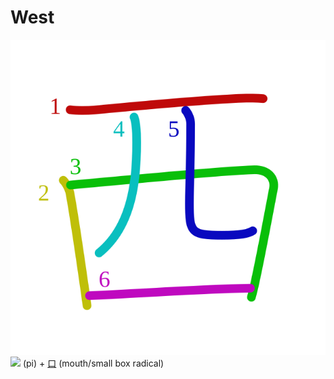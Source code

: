 # West
![西](../kanji-colorize/897f.svg)
![](http://www.kanjidamage.com/assets/radsmall/pi-f6ac26cbd90eb87badd836999b47cd54ca21a1745c6789b9ecfe44f957f7cf17.jpg) (pi) + [口](口.md) (mouth/small box radical) 